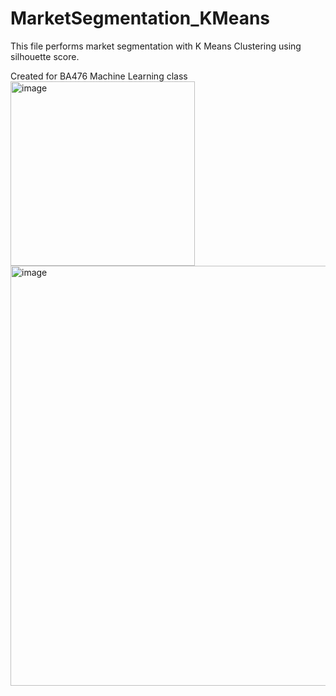 # MarketSegmentation_KMeans
This file performs market segmentation with K Means Clustering using silhouette score.


Created for BA476 Machine Learning class
<img width="295" alt="image" src="https://user-images.githubusercontent.com/98851183/167915556-e15c3b59-5ffb-4341-bc31-14c52eaeef42.png">
<img width="672" alt="image" src="https://user-images.githubusercontent.com/98851183/167915616-5faf9651-27e0-477e-a152-9279f77ac942.png">
